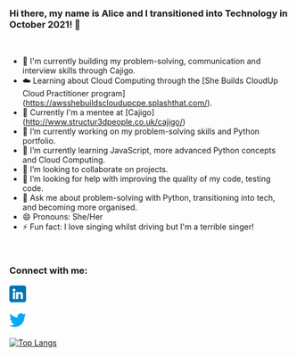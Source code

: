 ### Hi there, my name is Alice and I transitioned into Technology in October 2021! 👋


<br>

- 🎃 I'm currently building my problem-solving, communication and interview skills through Cajigo.
- ☁️ Learning about Cloud Computing through the [She Builds CloudUp Cloud Practitioner program] (https://awsshebuildscloudupcpe.splashthat.com/).
- 💃 Currently I'm a mentee at [Cajigo] (http://www.structur3dpeople.co.uk/cajigo/)
- 🔭 I’m currently working on my problem-solving skills and Python portfolio.
- 🌱 I’m currently learning JavaScript, more advanced Python concepts and Cloud Computing.
- 👯 I’m looking to collaborate on projects.
- 🤔 I’m looking for help with improving the quality of my code, testing code.
- 💬 Ask me about problem-solving with Python, transitioning into tech, and becoming more organised.
- 😄 Pronouns: She/Her
- ⚡ Fun fact: I love singing whilst driving but I'm a terrible singer!

<br>

### Connect with me: <a href="https://www.linkedin.com/in/amartinarias/">
<img src="images\linkedin.png" alt="alternate text"
width="30px" height="height">
</a> 

<a href="https://twitter.com/alimartinarias">
<img src="images\twitter.png" alt="alternate text"
width="30px" height="height">
</a>

<br>

[![Top Langs](https://github-readme-stats.vercel.app/api/top-langs/?username=amartinarias&layout=compact)](https://github.com/amartinarias)